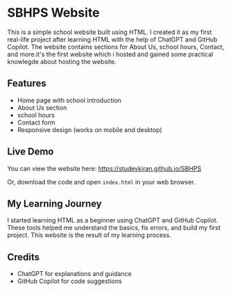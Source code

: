 # SBHPS Website

This is a simple school website built using HTML. I created it as my first real-life project after learning HTML with the help of ChatGPT and GitHub Copilot. The website contains sections for About Us, school hours, Contact, and more.it's the first website which i hosted and gained some practical knowlegde about hosting the website.

## Features
- Home page with school introduction
- About Us section
- school hours
- Contact form
- Responsive design (works on mobile and desktop)

## Live Demo
You can view the website here: https://studevkiran.github.io/SBHPS

Or, download the code and open `index.html` in your web browser.

## My Learning Journey 
I started learning HTML as a beginner using ChatGPT and GitHub Copilot. These tools helped me understand the basics, fix errors, and build my first project. This website is the result of my learning process.

## Credits
- ChatGPT for explanations and guidance
- GitHub Copilot for code suggestions
